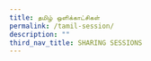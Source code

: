 ```yaml
---
title: தமிழ் ஒளிக்காட்சிகள்
permalink: /tamil-session/
description: ""
third_nav_title: SHARING SESSIONS
---
```

